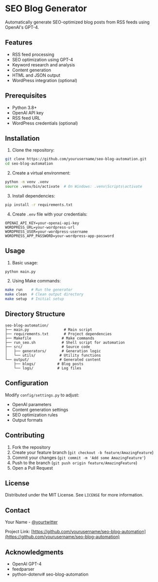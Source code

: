 # SEO Blog Generator

Automatically generate SEO-optimized blog posts from RSS feeds using OpenAI's GPT-4.

## Features

- RSS feed processing
- SEO optimization using GPT-4
- Keyword research and analysis
- Content generation
- HTML and JSON output
- WordPress integration (optional)

## Prerequisites

- Python 3.8+
- OpenAI API key
- RSS feed URL
- WordPress credentials (optional)

## Installation

1. Clone the repository:
```bash
git clone https://github.com/yourusername/seo-blog-automation.git
cd seo-blog-automation
```

2. Create a virtual environment:
```bash
python -m venv .venv
source .venv/bin/activate  # On Windows: .venv\Scripts\activate
```

3. Install dependencies:
```bash
pip install -r requirements.txt
```

4. Create `.env` file with your credentials:
```env
OPENAI_API_KEY=your-openai-api-key
WORDPRESS_URL=your-wordpress-url
WORDPRESS_USER=your-wordpress-username
WORDPRESS_APP_PASSWORD=your-wordpress-app-password
```

## Usage

1. Basic usage:
```bash
python main.py
```

2. Using Make commands:
```bash
make run    # Run the generator
make clean  # Clean output directory
make setup  # Initial setup
```

## Directory Structure

```
seo-blog-automation/
├── main.py                # Main script
├── requirements.txt       # Project dependencies
├── Makefile              # Make commands
├── run_seo.sh            # Shell script for automation
├── src/                  # Source code
│   ├── generators/       # Generation logic
│   └── utils/           # Utility functions
└── output/              # Generated content
    ├── blogs/          # Blog posts
    └── logs/           # Log files
```

## Configuration

Modify `config/settings.py` to adjust:
- OpenAI parameters
- Content generation settings
- SEO optimization rules
- Output formats

## Contributing

1. Fork the repository
2. Create your feature branch (`git checkout -b feature/AmazingFeature`)
3. Commit your changes (`git commit -m 'Add some AmazingFeature'`)
4. Push to the branch (`git push origin feature/AmazingFeature`)
5. Open a Pull Request

## License

Distributed under the MIT License. See `LICENSE` for more information.

## Contact

Your Name - [@yourtwitter](https://twitter.com/yourtwitter)

Project Link: [https://github.com/yourusername/seo-blog-automation](https://github.com/yourusername/seo-blog-automation)

## Acknowledgments

- OpenAI GPT-4
- feedparser
- python-dotenv# seo-blog-automation
